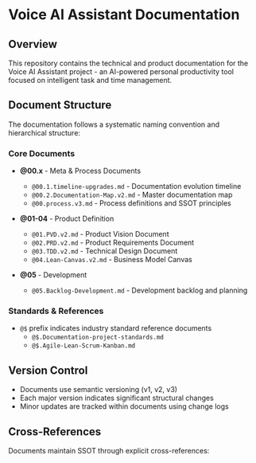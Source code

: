 # Voice AI Assistant Documentation

## Overview
This repository contains the technical and product documentation for the Voice AI Assistant project - an AI-powered personal productivity tool focused on intelligent task and time management.

## Document Structure
The documentation follows a systematic naming convention and hierarchical structure:

### Core Documents
- **@00.x** - Meta & Process Documents
  - `@00.1.timeline-upgrades.md` - Documentation evolution timeline
  - `@00.2.Documentation-Map.v2.md` - Master documentation map
  - `@00.process.v3.md` - Process definitions and SSOT principles

- **@01-04** - Product Definition
  - `@01.PVD.v2.md` - Product Vision Document
  - `@02.PRD.v2.md` - Product Requirements Document
  - `@03.TDD.v2.md` - Technical Design Document
  - `@04.Lean-Canvas.v2.md` - Business Model Canvas

- **@05** - Development
  - `@05.Backlog-Development.md` - Development backlog and planning

### Standards & References
- `@$` prefix indicates industry standard reference documents
  - `@$.Documentation-project-standards.md`
  - `@$.Agile-Lean-Scrum-Kanban.md`

## Version Control
- Documents use semantic versioning (v1, v2, v3)
- Each major version indicates significant structural changes
- Minor updates are tracked within documents using change logs

## Cross-References
Documents maintain SSOT through explicit cross-references:

